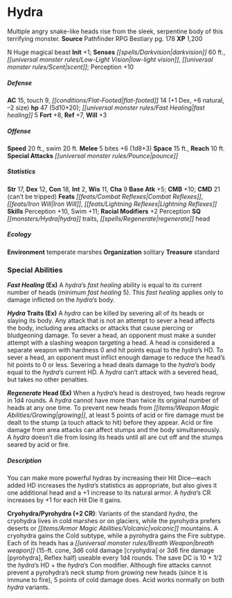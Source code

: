 ﻿---
cssclass: [monsters]
title1: Hydra
desc_short: This seven-headed serpent has serrated fangs, and moves with incredible
  speed despite its massive bulk.
title2: Mythic Hydra
CR: 9
MR: 3
sources:
- name: Mythic Adventures
  page: 204
  link: http://paizo.com/products/btpy8ywe?Pathfinder-Roleplaying-Game-Mythic-Adventures
XP: 6400
alignment: N
size: Huge
type: magical beast
subtypes:
- mythic
initiative:
  bonus:
  - 1
  - -19
  ability: dual initiative
senses:
  darkvision: 60
  low-light vision: true
  scent: true
AC:
  AC: 20
  touch: 9
  flat_footed: 19
  components:
    dex: 1
    natural: 11
    size: -2
HP:
  HP: 117
  long: 7d10+79
  fast_healing: 7
saves:
  fort: 10
  ref: 8
  will: 4
DR:
- amount: 5
  weakness: epic
speeds:
  base: 40
  swim: 40
attacks:
  melee:
  - - text: 7 bites +8 (1d8+3 plus bleed)
      entries:
      - - damage: 1d8+3
        - effect: bleed
      count: 7
      attack: bites
      bonus:
      - 8
  special:
  - bleed (1)
  - mythic power (3/day, surge +1d6)
  - pounce
  - push (bite, 10 ft.)
space: 15
reach: 15
ability_scores:
  STR: 17
  DEX: 12
  CON: 20
  INT: 2
  WIS: 11
  CHA: 9
BAB: 7
CMB: 12
CMD: 23
CMD_other: can't be tripped
feats:
- is_mythic: true
  name: Combat Reflexes
- name: Iron Will
- name: Lightning Reflexes
- is_mythic: true
  name: Toughness
skills:
  Perception: 12
  Swim: 11
  _racial_mods:
    Perception:
      _: 2
special_qualities:
- hydra traits
- regenerate head
ecology:
  environment: temperate marshes
  organization: solitary
  treasure_type: standard
special_abilities:
  Fast Healing (Ex): A mythic hydra's fast healing ability is equal to its current
    number of heads (minimum fast healing 5). This fast healing applies only to damage
    dealt to the hydra's body.
  Hydra Traits (Ex): A mythic hydra can be killed by severing all of its heads or
    slaying its body. Any attack that is not an attempt to sever a head affects the
    body, including area attacks or attacks that cause piercing or bludgeoning damage.
    To sever a head, an opponent must make a sunder attempt with a slashing weapon
    targeting a head. A head is considered a separate weapon with hardness 0 and hit
    points equal to the hydra's Hit Dice. To sever a head, an opponent must deal enough
    damage to reduce the head's hit points to 0 or fewer. Severing a head deals damage
    to the hydra's body equal to the hydra's current Hit Dice. A hydra can't attack
    with a severed head, but takes no other penalties.
  Regenerate Head (Ex): When a mythic hydra's head is destroyed, two heads regrow
    in 1d4 rounds. A mythic hydra can't have more than twice its original number of
    heads at any one time. To prevent new heads from growing, at least 5 points of
    acid or fire damage must be dealt to the stump (a touch attack to hit) before
    they appear. Acid or fire damage from area attacks can affect stumps and the body
    simultaneously. A hydra doesn't die from losing heads until all its heads are
    cut off and the stumps are seared by acid or fire.
desc_long: A mythic hydra is a deadly combination of bites, lunges, speed, and durability.
  Descended from the very first of its kind, it may run wild. Or created whole by
  some divine agent, it could be placed as a guardian of a sacred site or a portal
  to the underworld. Some mythic hydras are reputed to have poisonous breath and blood,
  or to be so toxic that they corrupt the ground they crawl upon.

---

# Hydra
Multiple angry snake-like heads rise from the sleek, serpentine body of this terrifying monster.
**Source** Pathfinder RPG Bestiary pg. 178
**XP** 1,200

N Huge magical beast
**Init** +1; **Senses** _[[spells/Darkvision|darkvision]]_ 60 ft., _[[universal monster rules/Low-Light Vision|low-light vision]]_, _[[universal monster rules/Scent|scent]]_; Perception +10

##### Defense

**AC** 15, touch 9, _[[conditions/Flat-Footed|flat-footed]]_ 14 (+1 Dex, +6 natural, –2 size)
**hp** 47 (5d10+20); _[[universal monster rules/Fast Healing|fast healing]]_ 5
**Fort** +8, **Ref** +7, **Will** +3

##### Offense
**Speed** 20 ft., swim 20 ft.
**Melee** 5 bites +6 (1d8+3)
**Space** 15 ft., **Reach** 10 ft.
**Special Attacks** _[[universal monster rules/Pounce|pounce]]_

##### Statistics
**Str** 17, **Dex** 12, **Con** 18, **Int** 2, **Wis** 11, **Cha** 9
**Base Atk** +5; **CMB** +10; **CMD** 21 (can’t be tripped)
**Feats** _[[feats/Combat Reflexes|Combat Reflexes]]_, _[[feats/Iron Will|Iron Will]]_, _[[feats/Lightning Reflexes|Lightning Reflexes]]_
**Skills** Perception +10, Swim +11; **Racial Modifiers** +2 Perception
**SQ** _[[monsters/Hydra|hydra]]_ traits, _[[spells/Regenerate|regenerate]]_ head

##### Ecology

**Environment** temperate marshes
**Organization** solitary
**Treasure** standard

### Special Abilities

**_Fast Healing_ (Ex)** A _hydra_’s _fast healing_ ability is equal to its current number of heads (minimum _fast healing_ 5). This _fast healing_ applies only to damage inflicted on the _hydra_’s body.

**_Hydra_ Traits (Ex)** A _hydra_ can be killed by severing all of its heads or slaying its body. Any attack that is not an attempt to sever a head affects the body, including area attacks or attacks that cause piercing or bludgeoning damage. To sever a head, an opponent must make a sunder attempt with a slashing weapon targeting a head. A head is considered a separate weapon with hardness 0 and hit points equal to the _hydra_’s HD. To sever a head, an opponent must inflict enough damage to reduce the head’s hit points to 0 or less. Severing a head deals damage to the _hydra_’s body equal to the _hydra_’s current HD. A _hydra_ can’t attack with a severed head, but takes no other penalties.

**_Regenerate_ Head (Ex)** When a _hydra_’s head is destroyed, two heads regrow in 1d4 rounds. A _hydra_ cannot have more than twice its original number of heads at any one time. To prevent new heads from _[[items/Weapon Magic Abilities/Growing|growing]]_, at least 5 points of acid or fire damage must be dealt to the stump (a touch attack to hit) before they appear. Acid or fire damage from area attacks can affect stumps and the body simultaneously. A _hydra_ doesn’t die from losing its heads until all are cut off and the stumps seared by acid or fire.

##### Description

You can make more powerful hydras by increasing their Hit Dice—each added HD increases the _hydra_’s statistics as appropriate, but also gives it one additional head and a +1 increase to its natural armor. A _hydra_’s CR increases by +1 for each Hit Die it gains.

**Cryohydra/Pyrohydra (+2 CR)**: Variants of the standard _hydra_, the cryohydra lives in cold marshes or on glaciers, while the pyrohydra prefers deserts or _[[items/Armor Magic Abilities/Volcanic|volcanic]]_ mountains. A cryohydra gains the Cold subtype, while a pyrohydra gains the Fire subtype. Each of its heads has a _[[universal monster rules/Breath Weapon|breath weapon]]_ (15-ft. cone, 3d6 cold damage [cryohydra] or 3d6 fire damage [pyrohydra], Reflex half) useable every 1d4 rounds. The save DC is 10 + 1/2 the _hydra_’s HD + the _hydra_’s Con modifier. Although fire attacks cannot prevent a pyrohydra’s neck stump from _growing_ new heads (since it is immune to fire), 5 points of cold damage does. Acid works normally on both _hydra_ variants.